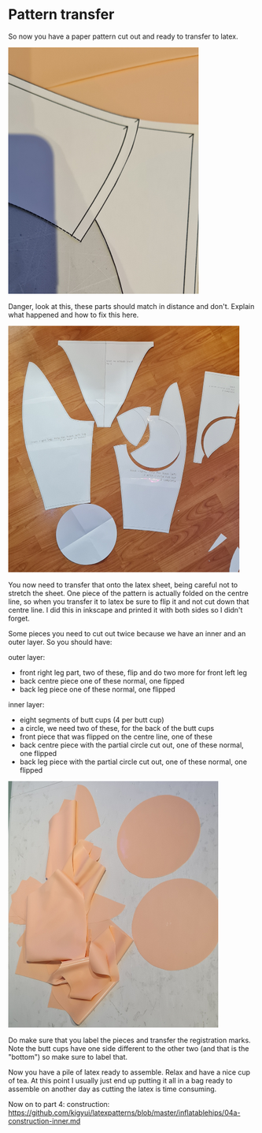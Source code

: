 # Pattern transfer

So now you have a paper pattern cut out and ready to transfer to latex.

<img src="imgs/20250425_193221.jpg" height="500">

Danger, look at this, these parts should match in distance and don't. Explain what
happened and how to fix this here.

<img src="imgs/20250425_132502.jpg" height="500">

You now need to transfer that onto the latex sheet, being careful not
to stretch the sheet.  One piece of the pattern is actually folded on
the centre line, so when you transfer it to latex be sure to flip it
and not cut down that centre line. I did this in inkscape and printed it
with both sides so I didn't forget.

Some pieces you need to cut out twice because we have an inner and an outer
layer. So you should have:

outer layer:
* front right leg part, two of these, flip and do two more for front left leg
* back centre piece one of these normal, one fipped
* back leg piece one of these normal, one flipped

inner layer:
* eight segments of butt cups (4 per butt cup)
* a circle, we need two of these, for the back of the butt cups
* front piece that was flipped on the centre line, one of these
* back centre piece with the partial circle cut out, one of these normal, one flipped
* back leg piece with the partial circle cut out, one of these normal, one flipped

<img src="imgs/20250425_161105.jpg" height="500">

Do make sure that you label the pieces and transfer the registration
marks. Note the butt cups have one side different to the other two
(and that is the "bottom") so make sure to label that.

Now you have a pile of latex ready to assemble. Relax and have a nice
cup of tea. At this point I usually just end up putting it all in a
bag ready to assemble on another day as cutting the latex is time
consuming.

Now on to part 4: construction: https://github.com/kigyui/latexpatterns/blob/master/inflatablehips/04a-construction-inner.md
